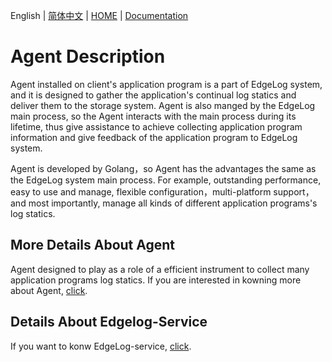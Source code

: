English | [简体中文](./README_zh.md) | [HOME](http://edgelog.devautoops.com) | [Documentation](http://edgelog.devautoops.com/help/)

# Agent Description

Agent installed on client's application program is a part of EdgeLog system, and it is designed to gather the application's continual log statics and deliver them to the storage system. Agent is also manged by the EdgeLog main process, so the Agent interacts with the main process during its lifetime, thus give assistance to achieve collecting application program information and give feedback of the application program to EdgeLog system.

Agent is developed by Golang，so Agent has the advantages the same as the EdgeLog system main process. For example, outstanding performance, easy to use and manage, flexible configuration，multi-platform support，and most importantly, manage all kinds of different application programs's log statics.

## More Details About Agent

Agent designed to play as a role of a efficient instrument to collect  many application programs log statics. If you are interested in kowning more about Agent, [click](http://edgelog.devautoops.com/help/).

## Details About Edgelog-Service

If you want to konw EdgeLog-service, [click](https://github.com/DevAutoOps/EdgeLog-Service).



